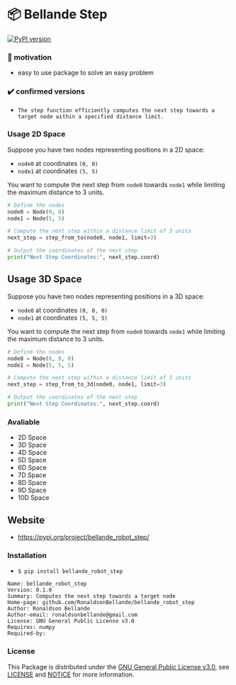 # 📦 Bellande Step
[![PyPI version](https://badge.fury.io/py/bellande_robot_step.svg)](https://badge.fury.io/py/bellande_robot_step)

### 🦾 motivation
- easy to use package to solve an easy problem

### ✔️ confirmed versions
- `The step function efficiently computes the next step towards a target node within a specified distance limit.`

### Usage 2D Space

Suppose you have two nodes representing positions in a 2D space:
- `node0` at coordinates `(0, 0)`
- `node1` at coordinates `(5, 5)`

You want to compute the next step from `node0` towards `node1` while limiting the maximum distance to 3 units.

```python
# Define the nodes
node0 = Node(0, 0)
node1 = Node(5, 5)

# Compute the next step within a distance limit of 3 units
next_step = step_from_to(node0, node1, limit=3)

# Output the coordinates of the next step
print("Next Step Coordinates:", next_step.coord) 
```

## Usage 3D Space

Suppose you have two nodes representing positions in a 3D space:
- `node0` at coordinates `(0, 0, 0)`
- `node1` at coordinates `(5, 5, 5)`

You want to compute the next step from `node0` towards `node1` while limiting the maximum distance to 3 units.

```python
# Define the nodes
node0 = Node(0, 0, 0)
node1 = Node(5, 5, 5)

# Compute the next step within a distance limit of 3 units
next_step = step_from_to_3d(node0, node1, limit=3)

# Output the coordinates of the next step
print("Next Step Coordinates:", next_step.coord)
```

### Avaliable
- 2D Space
- 3D Space
- 4D Space
- 5D Space
- 6D Space
- 7D Space
- 8D Space
- 9D Space
- 10D Space


## Website
- https://pypi.org/project/bellande_robot_step/

### Installation
- `$ pip install bellande_robot_step`

```
Name: bellande_robot_step
Version: 0.1.0
Summary: Computes the next step towards a target node
Home-page: github.com/RonaldsonBellande/bellande_robot_step
Author: Ronaldson Bellande
Author-email: ronaldsonbellande@gmail.com
License: GNU General Public License v3.0
Requires: numpy
Required-by:
```

### License
This Package is distributed under the [GNU General Public License v3.0](https://www.gnu.org/licenses/gpl-3.0.en.html), see [LICENSE](https://github.com/RonaldsonBellande/bellande_robot_step/blob/main/LICENSE) and [NOTICE](https://github.com/RonaldsonBellande/bellande_robot_step/blob/main/LICENSE) for more information.

